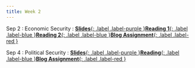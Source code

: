 ```yaml
---
title: Week 2
---
```


Sep 2
: Economic Security
: [**Slides**{: .label .label-purple }](https://docs.google.com/presentation/d/1Tpv4phBp8xe7sdwdjNW5Z8_OAkUrWHmnqTHR0cow4VM/edit?usp=sharing)[**Reading 1**{: .label .label-blue }](https://drive.google.com/file/d/1hHD_K0n93ONC3gocckZgbh7GlRk0dc7Y/view?usp=sharing)[**Reading 2**{: .label .label-blue }](https://drive.google.com/file/d/1q1vrX_9m9cPuzZzolqQuncKPNlrsnhsm/view?usp=sharing)[**Blog Assignment**{: .label .label-red }](https://canvas.vt.edu/courses/212567/modules/items/3466233)

Sep 4
: Political Security
: [**Slides**{: .label .label-purple }](#)[**Reading**{: .label .label-blue }](https://drive.google.com/file/d/1a5G1RA_Nz8UekY4FL9lpQ_15gGb4Gn0_/view?usp=sharing)[**Blog Assignment**{: .label .label-red }](https://canvas.vt.edu/courses/212567/modules/items/3466234)